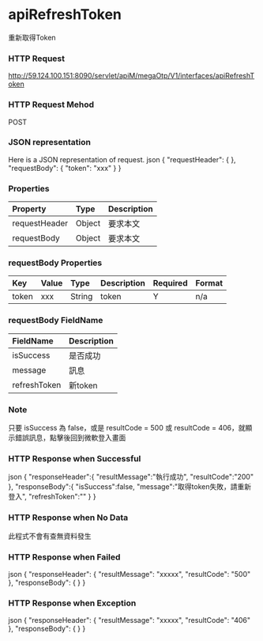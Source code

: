 # apiRefreshToken
重新取得Token

### HTTP Request
http://59.124.100.151:8090/servlet/apiM/megaOtp/V1/interfaces/apiRefreshToken

### HTTP Request Mehod
POST

### JSON representation

Here is a JSON representation of request.
json
{
  "requestHeader": {
  },
  "requestBody": {
    "token": "xxx"
  }
}

### Properties
| Property | Type | Description |
|:---------|:-----|:------------|
| requestHeader | Object | 要求本文 |
| requestBody | Object | 要求本文 |

### requestBody Properties
| Key | Value | Type | Description | Required | Format |
|:----------|:-------------|:-----|:------------|:------------|:------------|
| token | xxx | String | token | Y | n/a |

### requestBody FieldName
| FieldName | Description |
|:----------|:-------------|
| isSuccess | 是否成功 |
| message | 訊息 |
| refreshToken | 新token |

### Note
只要 isSuccess 為 false，或是 resultCode = 500 或 resultCode = 406，就顯示錯誤訊息，點擊後回到微軟登入畫面


### HTTP Response when Successful
json
{
   "responseHeader":{
      "resultMessage":"執行成功",
      "resultCode":"200"
   },
   "responseBody":{
      "isSuccess":false,
      "message":"取得token失敗，請重新登入",
      "refreshToken":""
   }
}

### HTTP Response when No Data
此程式不會有查無資料發生

### HTTP Response when Failed
json
{
    "responseHeader": {
        "resultMessage": "xxxxx",
        "resultCode": "500"
    },
    "responseBody": {
    }
}

### HTTP Response when Exception
json
{
    "responseHeader": {
        "resultMessage": "xxxxx",
        "resultCode": "406"
    },
    "responseBody": {
    }
}
